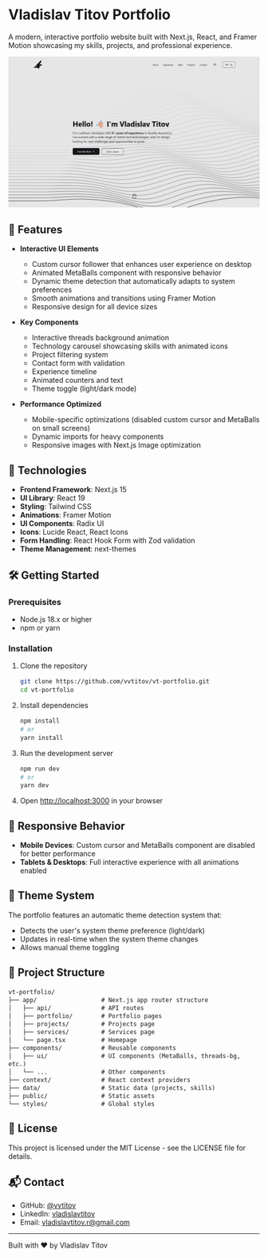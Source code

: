 # Vladislav Titov Portfolio

A modern, interactive portfolio website built with Next.js, React, and Framer Motion showcasing my skills, projects, and professional experience.

![Portfolio Preview](public/og-image.jpg)

## 🌟 Features

- **Interactive UI Elements**
  - Custom cursor follower that enhances user experience on desktop
  - Animated MetaBalls component with responsive behavior
  - Dynamic theme detection that automatically adapts to system preferences
  - Smooth animations and transitions using Framer Motion
  - Responsive design for all device sizes

- **Key Components**
  - Interactive threads background animation
  - Technology carousel showcasing skills with animated icons
  - Project filtering system
  - Contact form with validation
  - Experience timeline
  - Animated counters and text
  - Theme toggle (light/dark mode)

- **Performance Optimized**
  - Mobile-specific optimizations (disabled custom cursor and MetaBalls on small screens)
  - Dynamic imports for heavy components
  - Responsive images with Next.js Image optimization

## 🚀 Technologies

- **Frontend Framework**: Next.js 15
- **UI Library**: React 19
- **Styling**: Tailwind CSS
- **Animations**: Framer Motion
- **UI Components**: Radix UI
- **Icons**: Lucide React, React Icons
- **Form Handling**: React Hook Form with Zod validation
- **Theme Management**: next-themes

## 🛠️ Getting Started

### Prerequisites

- Node.js 18.x or higher
- npm or yarn

### Installation

1. Clone the repository
   ```bash
   git clone https://github.com/vvtitov/vt-portfolio.git
   cd vt-portfolio
   ```

2. Install dependencies
   ```bash
   npm install
   # or
   yarn install
   ```

3. Run the development server
   ```bash
   npm run dev
   # or
   yarn dev
   ```

4. Open [http://localhost:3000](http://localhost:3000) in your browser

## 📱 Responsive Behavior

- **Mobile Devices**: Custom cursor and MetaBalls component are disabled for better performance
- **Tablets & Desktops**: Full interactive experience with all animations enabled

## 🎨 Theme System

The portfolio features an automatic theme detection system that:
- Detects the user's system theme preference (light/dark)
- Updates in real-time when the system theme changes
- Allows manual theme toggling

## 🧩 Project Structure

```
vt-portfolio/
├── app/                  # Next.js app router structure
│   ├── api/              # API routes
│   ├── portfolio/        # Portfolio pages
│   ├── projects/         # Projects page
│   ├── services/         # Services page
│   └── page.tsx          # Homepage
├── components/           # Reusable components
│   ├── ui/               # UI components (MetaBalls, threads-bg, etc.)
│   └── ...               # Other components
├── context/              # React context providers
├── data/                 # Static data (projects, skills)
├── public/               # Static assets
└── styles/               # Global styles
```

## 📄 License

This project is licensed under the MIT License - see the LICENSE file for details.

## 📬 Contact

- GitHub: [@vvtitov](https://github.com/vvtitov)
- LinkedIn: [vladislavtitov](https://linkedin.com/in/vladislavtitov)
- Email: vladislavtitov.r@gmail.com

---

Built with ❤️ by Vladislav Titov
